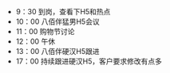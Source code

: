 * 9：30 到岗，查看下H5和热点
* 10：00 八佰伴猛男H5会议
* 11：00 购物节讨论
* 12：00 午休
* 13：00 八佰伴硬汉H5跟进
* 17：00 持续跟进硬汉H5，客户要求修改有点多
